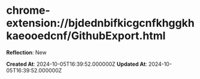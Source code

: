 # chrome-extension://bjdednbifkicgcnfkhggkhkaeooedcnf/GithubExport.html

**Reflection**: New

**Created At**: 2024-10-05T16:39:52.000000Z
**Updated At**: 2024-10-05T16:39:52.000000Z
